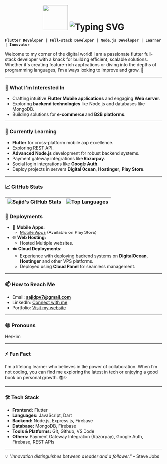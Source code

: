 <h1 align="center">
   <img src="https://media.giphy.com/media/hvRJCLFzcasrR4ia7z/giphy.gif" width="80"/>
   <img src="https://readme-typing-svg.herokuapp.com?font=Fira+Code&size=30&pause=1000&center=true&width=435&lines= Hi+there!+I'm+SAJID+%F0%9F%91%8B" alt="Typing SVG" />
</h1>

**`Flutter Developer | Full-stack Developer | Node.js Developer | Learner | Innovator`**

Welcome to my corner of the digital world! I am a passionate flutter full-stack developer with a knack for building efficient, scalable solutions. Whether it's creating feature-rich applications or diving into the depths of programming languages, I’m always looking to improve and grow. 🚀

---

### 👀 **What I'm Interested In**
- Crafting intuitive **Flutter Mobile applications** and engaging **Web server**.
- Exploring **backend technologies** like Node.js and databases like MongoDB.
- Building solutions for **e-commerce** and **B2B platforms**.

---

### 🌱 **Currently Learning**
- **Flutter** for cross-platform mobile app excellence.
- Exploring REST API.
- **Advanced Node.js** development for robust backend systems.
- Payment gateway integrations like **Razorpay**.
- Social login integrations like **Google Auth**.
- Deploy projects in servers **Digital Ocean**, **Hostinger**, **Play Store**.

---

### 📈 GitHub Stats  
| ![Sajid's GitHub Stats](https://github-readme-stats.vercel.app/api?username=sajidpv&count_private=true&theme=cobalt&show_icons=true) | ![Top Languages](https://github-readme-stats.vercel.app/api/top-langs/?username=sajidpv&layout=compact&langs_count=7&theme=cobalt) |
|---|---|


### 🚀 **Deployments**
- 📱 **Mobile Apps:** 
  - [Mobile Apps](https://play.google.com/store/apps/dev?id=5292224223189749609) (Available on Play Store)
- 🌐 **Web Hosting:**
  - Hosted Multiple websites.
- ☁️ **Cloud Deployments:**
  - Experience with deploying backend systems on **DigitalOcean**, **Hostinger** and other VPS platforms.
  - Deployed using **Cloud Panel** for seamless management.
  
---

### 📫 **How to Reach Me**
- Email: **sajidpv7@gmail.com**
- LinkedIn: [Connect with me](https://www.linkedin.com/in/sajidpv/)
- Portfolio: [Visit my website](https://www.sajidpv.site)

---

### 😄 **Pronouns**
He/Him

---

### ⚡ **Fun Fact**
I'm a lifelong learner who believes in the power of collaboration. When I’m not coding, you can find me exploring the latest in tech or enjoying a good book on personal growth. 📚✨

---

### 🛠️ **Tech Stack**
- **Frontend:** Flutter
- **Languages:** JavaScript, Dart
- **Backend:** Node.js, Express.js, Firebase
- **Database:** MongoDB, Firebase
- **Tools & Platforms:** Git, Github, VS Code
- **Others:** Payment Gateway Integration (Razorpay), Google Auth, Firebase, REST APIs

---

💡 _"Innovation distinguishes between a leader and a follower."_ – Steve Jobs


<!---
Sajidpv/Sajidpv is a ✨ special ✨ repository because its `README.md` (this file) appears on your GitHub profile.
You can click the Preview link to take a look at your changes.
--->
